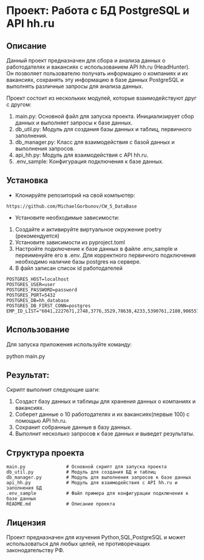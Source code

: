 # Проект: Работа с БД PostgreSQL и API hh.ru
## Описание
Данный проект предназначен для сбора и анализа данных о работодателях и вакансиях 
с использованием API hh.ru (HeadHunter). Он позволяет пользователю получать 
информацию о компаниях и их вакансиях, сохранять эту информацию в базе данных 
PostgreSQL и выполнять различные запросы для анализа данных. 

Проект состоит из нескольких модулей, которые взаимодействуют друг с другом:
1. main.py: Основной файл для запуска проекта. Инициализирует сбор данных и выполняет запросы к базе данных.
2. db_util.py: Модуль для создания базы данных и таблиц, первичного заполнения.
3. db_manager.py: Класс для взаимодействия с базой данных и выполнения запросов.
4. api_hh.py: Модуль для взаимодействия с API hh.ru.
5. .env_sample: Конфигурация подключения к базе данных.


## Установка
- Клонируйте репозиторий на свой компьютер:

```
https://github.com/MichaelGorbunov/CW_5_DataBase
```

- Установите необходимые зависимости:
1. Создайте и активируйте виртуальное окружение poetry (рекомендуется)
2. Установите зависимости из pyproject.toml
3. Настройте подключение к базе данных в файле .env_sample и переименуйте его в .env. 
Для корректного первичного подключения необходимо наличие базы postgres на сервере.
4. В файл записан список id  работодателей
```
POSTGRES_HOST=localhost
POSTGRES_USER=user
POSTGRES_PASSWORD=password
POSTGRES_PORT=5432
POSTGRES_DB=hh_database
POSTGRES_DB_FIRST_CONN=postgres
EMP_ID_LIST="6041,2227671,2748,3776,3529,78638,4233,5390761,2180,906557"
```

## Использование
Для запуска приложения используйте команду:

python main.py

## Результат:
Скрипт выполнит следующие шаги:

1. Создаст базу данных и таблицы для хранения данных о компаниях и вакансиях.
2. Соберет данные о 10 работодателях и их вакансиях(первые 100) с помощью API hh.ru.
3. Сохранит собранные данные в базу данных.
4. Выполнит несколько запросов к базе данных и выведет результаты.

## Структура проекта
```
main.py               # Основной скрипт для запуска проекта
db_util.py            # Модуль для создания БД и таблиц
db_manager.py         # Модуль для выполнения запросов к базе данных
api_hh.py             # Модуль для взаимодействия с API hh.ru и заполнения БД
.env_sample           # Файл примера для конфигурации подключения к базе данных
README.md             # Описание проекта
```

## Лицензия
Проект предназначен для изучения Python,SQL,PostgreSQL и может использоваться для любых целей,
не противоречащих законодательству РФ.
